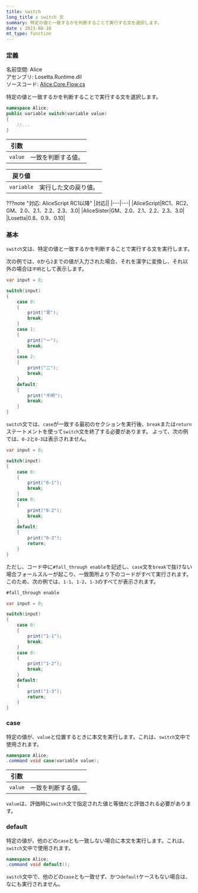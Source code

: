 ```yaml
---
title: switch
long_title : switch 文
summary: 特定の値と一致するかを判断することで実行する文を選択します。
date : 2023-08-10
mt_type: function
---
```


### 定義
名前空間: Alice<br/>
アセンブリ: Losetta.Runtime.dll<br/>
ソースコード: [Alice.Core.Flow.cs](https://github.com/WSOFT-Project/Losetta/blob/master/Losetta.Runtime/Core/Alice.Core.Flow.cs)


特定の値と一致するかを判断することで実行する文を選択します。

```cs title="AliceScript"
namespace Alice;
public variable switch(variable value)
{
    //...
}
```

|引数| |
|-|-|
|`value`|一致を判断する値。|

|戻り値| |
|-|-|
|`variable`|実行した文の戻り値。|

???note "対応: AliceScript RC1以降"
    |対応||
    |---|---|
    |AliceScript|RC1、RC2、GM、2.0、2.1、2.2、2.3、3.0|
    |AliceSister|GM、2.0、2.1、2.2、2.3、3.0|
    |Losetta|0.8、0.9、0.10|

### 基本
`switch`文は、特定の値と一致するかを判断することで実行する文を実行します。

次の例では、`0`から`2`までの値が入力された場合、それを漢字に変換し、それ以外の場合は`不明`として表示します。

```cs title="AliceScript"
var input = 0;

switch(input)
{
    case 0:
    {
        print("零");
        break;
    }
    case 1:
    {
        print("一");
        break;
    }
    case 2:
    {
        print("二");
        break;
    }
    default:
    {
        print("不明");
        break;
    }
}
```

`switch`文では、`case`が一致する最初のセクションを実行後、`break`または`return`ステートメントを使って`switch`文を終了する必要があります。
よって、次の例では、`0-2`と`0-3`は表示されません。

```cs title="AliceScript"
var input = 0;

switch(input)
{
    case 0:
    {
        print("0-1");
        break;
    }
    case 0:
    {
        print("0-2");
        break;
    }
    default:
    {
        print("0-3");
        return;
    }
}
```

ただし、コード中に`#fall_through enable`を記述し、`case`文を`break`で抜けない場合フォールスルーが起こり、一致箇所より下のコードがすべて実行されます。このため、次の例では、`1-1`、`1-2`、`1-3`のすべてが表示されます。

```cs title="AliceScript"
#fall_through enable

var input = 0;

switch(input)
{
    case 0:
    {
        print("1-1");
        break;
    }
    case 0:
    {
        print("1-2");
        break;
    }
    default:
    {
        print("1-3");
        return;
    }
}
```
### case

特定の値が、`value`と位置するときに本文を実行します。これは、`switch`文中で使用されます。

```cs title="AliceScript"
namespace Alice;
.command void case(variable value);
```

|引数| |
|-|-|
|`value`|一致を判断する値。|

`value`は、評価時に`switch`文で指定された値と等価だと評価される必要があります。

### default
特定の値が、他のどの`case`とも一致しない場合に本文を実行します。これは、`switch`文中で使用されます。

```cs title="AliceScript"
namespace Alice;
.command void default();
```

`switch`文中で、他のどの`case`とも一致せず、かつ`default`ケースもない場合は、なにも実行されません。